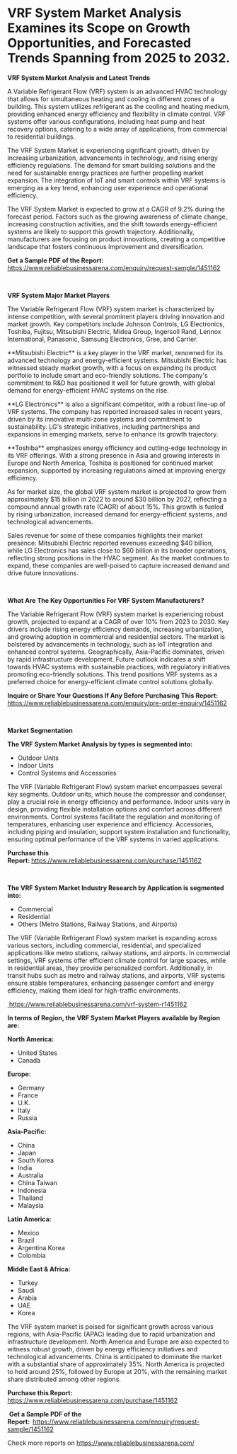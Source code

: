 <p><h1>VRF System Market Analysis Examines its Scope on Growth Opportunities, and Forecasted Trends Spanning from 2025 to 2032.</h1></p><p><strong>VRF System Market Analysis and Latest Trends</strong></p>
<p><p>A Variable Refrigerant Flow (VRF) system is an advanced HVAC technology that allows for simultaneous heating and cooling in different zones of a building. This system utilizes refrigerant as the cooling and heating medium, providing enhanced energy efficiency and flexibility in climate control. VRF systems offer various configurations, including heat pump and heat recovery options, catering to a wide array of applications, from commercial to residential buildings.</p><p>The VRF System Market is experiencing significant growth, driven by increasing urbanization, advancements in technology, and rising energy efficiency regulations. The demand for smart building solutions and the need for sustainable energy practices are further propelling market expansion. The integration of IoT and smart controls within VRF systems is emerging as a key trend, enhancing user experience and operational efficiency.</p><p>The VRF System Market is expected to grow at a CAGR of 9.2% during the forecast period. Factors such as the growing awareness of climate change, increasing construction activities, and the shift towards energy-efficient systems are likely to support this growth trajectory. Additionally, manufacturers are focusing on product innovations, creating a competitive landscape that fosters continuous improvement and diversification.</p></p>
<p><strong>Get a Sample PDF of the Report:&nbsp;</strong> <a href="https://www.reliablebusinessarena.com/enquiry/request-sample/1451162?utm_campaign=3015&utm_medium=2&utm_source=Github&utm_content=ia&utm_term=09042025&utm_id=vrf-system">https://www.reliablebusinessarena.com/enquiry/request-sample/1451162</a></p>
<p>&nbsp;</p>
<p><strong>VRF System Major Market Players</strong></p>
<p><p>The Variable Refrigerant Flow (VRF) system market is characterized by intense competition, with several prominent players driving innovation and market growth. Key competitors include Johnson Controls, LG Electronics, Toshiba, Fujitsu, Mitsubishi Electric, Midea Group, Ingersoll Rand, Lennox International, Panasonic, Samsung Electronics, Gree, and Carrier.</p><p>**Mitsubishi Electric** is a key player in the VRF market, renowned for its advanced technology and energy-efficient systems. Mitsubishi Electric has witnessed steady market growth, with a focus on expanding its product portfolio to include smart and eco-friendly solutions. The company's commitment to R&D has positioned it well for future growth, with global demand for energy-efficient HVAC systems on the rise.</p><p>**LG Electronics** is also a significant competitor, with a robust line-up of VRF systems. The company has reported increased sales in recent years, driven by its innovative multi-zone systems and commitment to sustainability. LG's strategic initiatives, including partnerships and expansions in emerging markets, serve to enhance its growth trajectory.</p><p>**Toshiba** emphasizes energy efficiency and cutting-edge technology in its VRF offerings. With a strong presence in Asia and growing interests in Europe and North America, Toshiba is positioned for continued market expansion, supported by increasing regulations aimed at improving energy efficiency.</p><p>As for market size, the global VRF system market is projected to grow from approximately $15 billion in 2022 to around $30 billion by 2027, reflecting a compound annual growth rate (CAGR) of about 15%. This growth is fueled by rising urbanization, increased demand for energy-efficient systems, and technological advancements.</p><p>Sales revenue for some of these companies highlights their market presence: Mitsubishi Electric reported revenues exceeding $40 billion, while LG Electronics has sales close to $60 billion in its broader operations, reflecting strong positions in the HVAC segment. As the market continues to expand, these companies are well-poised to capture increased demand and drive future innovations.</p></p>
<p>&nbsp;</p>
<p><strong>What Are The Key Opportunities For VRF System Manufacturers?</strong></p>
<p><p>The Variable Refrigerant Flow (VRF) system market is experiencing robust growth, projected to expand at a CAGR of over 10% from 2023 to 2030. Key drivers include rising energy efficiency demands, increasing urbanization, and growing adoption in commercial and residential sectors. The market is bolstered by advancements in technology, such as IoT integration and enhanced control systems. Geographically, Asia-Pacific dominates, driven by rapid infrastructure development. Future outlook indicates a shift towards HVAC systems with sustainable practices, with regulatory initiatives promoting eco-friendly solutions. This trend positions VRF systems as a preferred choice for energy-efficient climate control solutions globally.</p></p>
<p><strong>Inquire or Share Your Questions If Any Before Purchasing This Report:</strong> <a href="https://www.reliablebusinessarena.com/enquiry/pre-order-enquiry/1451162?utm_campaign=3015&utm_medium=2&utm_source=Github&utm_content=ia&utm_term=09042025&utm_id=vrf-system">https://www.reliablebusinessarena.com/enquiry/pre-order-enquiry/1451162</a></p>
<p>&nbsp;</p>
<p><strong>Market Segmentation</strong></p>
<p><strong>The VRF System Market Analysis by types is segmented into:</strong></p>
<p><ul><li>Outdoor Units</li><li>Indoor Units</li><li>Control Systems and Accessories</li></ul></p>
<p><p>The VRF (Variable Refrigerant Flow) system market encompasses several key segments. Outdoor units, which house the compressor and condenser, play a crucial role in energy efficiency and performance. Indoor units vary in design, providing flexible installation options and comfort across different environments. Control systems facilitate the regulation and monitoring of temperatures, enhancing user experience and efficiency. Accessories, including piping and insulation, support system installation and functionality, ensuring optimal performance of the VRF systems in varied applications.</p></p>
<p><strong>Purchase this Report:&nbsp;</strong><a href="https://www.reliablebusinessarena.com/purchase/1451162?utm_campaign=3015&utm_medium=2&utm_source=Github&utm_content=ia&utm_term=09042025&utm_id=vrf-system">https://www.reliablebusinessarena.com/purchase/1451162</a></p>
<p>&nbsp;</p>
<p><strong>The VRF System Market Industry Research by Application is segmented into:</strong></p>
<p><ul><li>Commercial</li><li>Residential</li><li>Others (Metro Stations, Railway Stations, and Airports)</li></ul></p>
<p><p>The VRF (Variable Refrigerant Flow) system market is expanding across various sectors, including commercial, residential, and specialized applications like metro stations, railway stations, and airports. In commercial settings, VRF systems offer efficient climate control for large spaces, while in residential areas, they provide personalized comfort. Additionally, in transit hubs such as metro and railway stations, and airports, VRF systems ensure stable temperatures, enhancing passenger comfort and energy efficiency, making them ideal for high-traffic environments.</p></p>
<p><a href="https://www.reliablebusinessarena.com/vrf-system-r1451162?utm_campaign=3015&utm_medium=2&utm_source=Github&utm_content=ia&utm_term=09042025&utm_id=vrf-system">&nbsp;https://www.reliablebusinessarena.com/vrf-system-r1451162</a></p>
<p><strong>In terms of Region, the VRF System Market Players available by Region are:</strong></p>
<p>
    <p> <strong> North America: </strong>
        <ul>
            <li>United States</li>
            <li>Canada</li>
        </ul>
        </p> 
    <p> <strong> Europe: </strong>
        <ul>
            <li>Germany</li>
            <li>France</li>
            <li>U.K.</li>
            <li>Italy</li>
            <li>Russia</li>
        </ul>
        </p> 
    <p> <strong> Asia-Pacific: </strong>
        <ul>
            <li>China</li>
            <li>Japan</li>
            <li>South Korea</li>
            <li>India</li>
            <li>Australia</li>
            <li>China Taiwan</li>
            <li>Indonesia</li>
            <li>Thailand</li>
            <li>Malaysia</li>
        </ul>
        </p> 
    <p> <strong> Latin America: </strong>
        <ul>
            <li>Mexico</li>
            <li>Brazil</li>
            <li>Argentina Korea</li>
            <li>Colombia</li>
        </ul>
        </p> 
    <p> <strong> Middle East & Africa: </strong>
        <ul>
            <li>Turkey</li>
            <li>Saudi</li>
            <li>Arabia</li>
            <li>UAE</li>
            <li>Korea</li>
        </ul>
    </p>
    </p>
<p><p>The VRF system market is poised for significant growth across various regions, with Asia-Pacific (APAC) leading due to rapid urbanization and infrastructure development. North America and Europe are also expected to witness robust growth, driven by energy efficiency initiatives and technological advancements. China is anticipated to dominate the market with a substantial share of approximately 35%. North America is projected to hold around 25%, followed by Europe at 20%, with the remaining market share distributed among other regions.</p></p>
<p><strong>Purchase this Report: </strong><a href="https://www.reliablebusinessarena.com/purchase/1451162?utm_campaign=3015&utm_medium=2&utm_source=Github&utm_content=ia&utm_term=09042025&utm_id=vrf-system">https://www.reliablebusinessarena.com/purchase/1451162</a></p>
<p>&nbsp;<strong>Get a Sample PDF of the Report:&nbsp;&nbsp;</strong><a href="https://www.reliablebusinessarena.com/enquiry/request-sample/1451162?utm_campaign=3015&utm_medium=2&utm_source=Github&utm_content=ia&utm_term=09042025&utm_id=vrf-system">https://www.reliablebusinessarena.com/enquiry/request-sample/1451162</a></p>
<p><strong></strong></p>
<p>Check more reports on <a href="https://www.reliablebusinessarena.com/?utm_campaign=3015&utm_medium=2&utm_source=Github&utm_content=ia&utm_term=09042025&utm_id=vrf-system">https://www.reliablebusinessarena.com/</a></p>